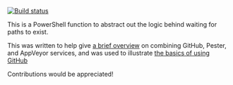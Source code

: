 [![Build status](https://ci.appveyor.com/api/projects/status/72ohweyiaogj34po/branch/master?svg=true)](https://ci.appveyor.com/project/RamblingCookieMonster/wait-path)

This is a PowerShell function to abstract out the logic behind waiting for paths to exist.

This was written to help give [a brief overview](https://ramblingcookiemonster.wordpress.com/2015/02/25/fun-with-github-pester-and-appveyor/) on combining GitHub, Pester, and AppVeyor services, and was used to illustrate [the basics of using GitHub](http://ramblingcookiemonster.github.io/GitHub-For-PowerShell-Projects/)

Contributions would be appreciated!
